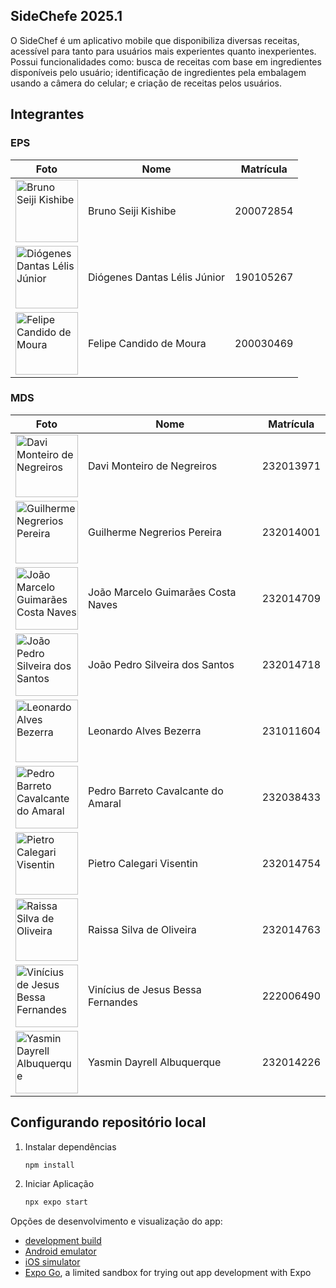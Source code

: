 ## SideChefe 2025.1

O SideChef é um aplicativo mobile que disponibiliza diversas receitas, acessível para tanto para usuários mais experientes quanto inexperientes. Possui funcionalidades como: busca de receitas com base em ingredientes disponíveis pelo usuário; identificação de ingredientes pela embalagem usando a câmera do celular; e criação de receitas pelos usuários.

## Integrantes 

### EPS 
| **Foto** | **Nome** | **Matrícula** |
|----------|----------|---------------|
| <img src="https://github.com/brun0sk.png" width=100 height=100 alt="Bruno Seiji Kishibe" class="img-thumbnail image"> | Bruno Seiji Kishibe| 200072854 |
| <img src="https://github.com/diogjunior100.png" width=100 height=100 alt="Diógenes Dantas Lélis Júnior" class="img-thumbnail image"> | Diógenes Dantas Lélis Júnior  | 190105267 |
| <img src="https://github.com/felipecdmoura.png" width=100 height=100 alt="Felipe Candido de Moura" class="img-thumbnail image"> | Felipe Candido de Moura | 200030469 |


### MDS

| **Foto** | **Nome** | **Matrícula** |
|----------|----------|---------------|
| <img src="https://github.com/davinegreiros.png" width=100 height=100 alt="Davi Monteiro de Negreiros" class="img-thumbnail image"> | Davi Monteiro de Negreiros | 232013971 |
| <img src="https://github.com/guin409.png" width=100 height=100 alt="Guilherme Negrerios Pereira" class="img-thumbnail image"> | Guilherme Negrerios Pereira | 232014001 |
| <img src="https://github.com/JoaoMarcelogcn.png" width=100 height=100 alt="João Marcelo Guimarães Costa Naves" class="img-thumbnail image"> | João Marcelo Guimarães Costa Naves | 232014709 |
| <img src="https://github.com/joaoepdro.png" width=100 height=100 alt="João Pedro Silveira dos Santos" class="img-thumbnail image"> | João Pedro Silveira dos Santos | 232014718 |
| <img src="https://github.com/leonardoabezerra.png" width=100 height=100 alt="Leonardo Alves Bezerra" class="img-thumbnail image"> | Leonardo Alves Bezerra | 231011604 |
| <img src="https://github.com/pedrobamaral.png" width=100 height=100 alt="Pedro Barreto Cavalcante do Amaral" class="img-thumbnail image"> | Pedro Barreto Cavalcante do Amaral | 232038433 |
| <img src="https://github.com/Pietrocv.png" width=100 height=100 alt="Pietro Calegari Visentin" class="img-thumbnail image"> | Pietro Calegari Visentin | 232014754 |
| <img src="https://github.com/daisha19.png" width=100 height=100 alt="Raissa Silva de Oliveira" class="img-thumbnail image"> |  Raissa Silva de Oliveira | 232014763 |
| <img src="https://github.com/UnderwaterVillager.png" width=100 height=100 alt="Vinícius de Jesus Bessa Fernandes" class="img-thumbnail image"> | Vinícius de Jesus Bessa Fernandes | 222006490 |
| <img src="https://github.com/yasmindayrell.png" width=100 height=100 alt="Yasmin Dayrell Albuquerque" class="img-thumbnail image"> | Yasmin Dayrell Albuquerque | 232014226 |

## Configurando repositório local

1. Instalar dependências

   ```bash
   npm install
   ```

2. Iniciar Aplicação

   ```bash
   npx expo start
   ```

Opções de desenvolvimento e visualização do app:

- [development build](https://docs.expo.dev/develop/development-builds/introduction/)
- [Android emulator](https://docs.expo.dev/workflow/android-studio-emulator/)
- [iOS simulator](https://docs.expo.dev/workflow/ios-simulator/)
- [Expo Go](https://expo.dev/go), a limited sandbox for trying out app development with Expo
